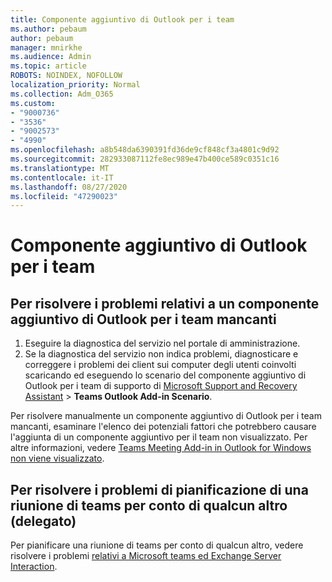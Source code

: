 ```yaml
---
title: Componente aggiuntivo di Outlook per i team
ms.author: pebaum
author: pebaum
manager: mnirkhe
ms.audience: Admin
ms.topic: article
ROBOTS: NOINDEX, NOFOLLOW
localization_priority: Normal
ms.collection: Adm_O365
ms.custom:
- "9000736"
- "3536"
- "9002573"
- "4990"
ms.openlocfilehash: a8b548da6390391fd36de9cf848cf3a4801c9d92
ms.sourcegitcommit: 282933087112fe8ec989e47b400ce589c0351c16
ms.translationtype: MT
ms.contentlocale: it-IT
ms.lasthandoff: 08/27/2020
ms.locfileid: "47290023"
---
```

# <a name="teams-outlook-add-in"></a>Componente aggiuntivo di Outlook per i team

## <a name="to-troubleshoot-a-missing-teams-outlook-add-in"></a>Per risolvere i problemi relativi a un componente aggiuntivo di Outlook per i team mancanti

1. Eseguire la diagnostica del servizio nel portale di amministrazione. 
2. Se la diagnostica del servizio non indica problemi, diagnosticare e correggere i problemi dei client sui computer degli utenti coinvolti scaricando ed eseguendo lo scenario del componente aggiuntivo di Outlook per i team di supporto di [Microsoft Support and Recovery Assistant](https://aka.ms/SaRA-TeamsAddInScenario)  >  **Teams Outlook Add-in Scenario**.

Per risolvere manualmente un componente aggiuntivo di Outlook per i team mancanti, esaminare l'elenco dei potenziali fattori che potrebbero causare l'aggiunta di un componente aggiuntivo per il team non visualizzato. Per altre informazioni, vedere [Teams Meeting Add-in in Outlook for Windows non viene visualizzato](https://docs.microsoft.com/microsoftteams/teams-add-in-for-outlook#teams-meeting-add-in-in-outlook-for-windows-does-not-show).

## <a name="to-troubleshoot-scheduling-a-teams-meeting-on-behalf-of-someone-else-delegate"></a>Per risolvere i problemi di pianificazione di una riunione di teams per conto di qualcun altro (delegato)

Per pianificare una riunione di teams per conto di qualcun altro, vedere risolvere i problemi [relativi a Microsoft teams ed Exchange Server Interaction](https://docs.microsoft.com/microsoftteams/troubleshoot/known-issues/teams-exchange-interaction-issue).
